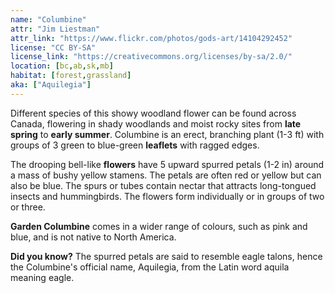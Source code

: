 ```yaml
---
name: "Columbine"
attr: "Jim Liestman"
attr_link: "https://www.flickr.com/photos/gods-art/14104292452"
license: "CC BY-SA"
license_link: "https://creativecommons.org/licenses/by-sa/2.0/"
location: [bc,ab,sk,mb]
habitat: [forest,grassland]
aka: ["Aquilegia"]
---
```

Different species of this showy woodland flower can be found across Canada, flowering  in shady woodlands and moist rocky sites from **late spring** to **early summer**. Columbine is an erect, branching plant (1-3 ft) with groups of 3 green to blue-green **leaflets** with ragged edges.

The drooping bell-like **flowers** have 5 upward spurred petals (1-2 in) around a mass of bushy yellow stamens. The petals are often red or yellow but can also be blue. The spurs or tubes contain nectar that attracts long-tongued insects and hummingbirds. The flowers form individually or in groups of two or three.

**Garden Columbine** comes in a wider range of colours, such as pink and blue, and is not native to North America.

**Did you know?** The spurred petals are said to resemble eagle talons, hence the Columbine's official name, Aquilegia, from the Latin word aquila meaning eagle.
